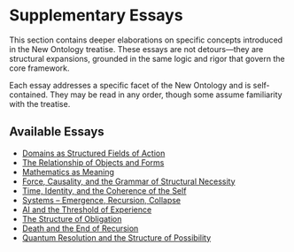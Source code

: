 # Supplementary Essays

This section contains deeper elaborations on specific concepts introduced in the New Ontology treatise. These essays are not detours—they are structural expansions, grounded in the same logic and rigor that govern the core framework.

Each essay addresses a specific facet of the New Ontology and is self-contained. They may be read in any order, though some assume familiarity with the treatise.

## Available Essays

- [Domains as Structured Fields of Action](/the-new-ontology---public-release/supplementary-essays/1-domains-as-structured-fields.html)
- [The Relationship of Objects and Forms](/the-new-ontology---public-release/supplementary-essays/2-relationship-of-objects-and-forms.html)
- [Mathematics as Meaning](/the-new-ontology---public-release/supplementary-essays/3-mathematics-as-meaning.html)
- [Force, Causality, and the Grammar of Structural Necessity](/the-new-ontology---public-release/supplementary-essays/4-force-causality-grammar.html)
- [Time, Identity, and the Coherence of the Self](/the-new-ontology---public-release/supplementary-essays/5-time-identity-coherence.html)
- [Systems – Emergence, Recursion, Collapse](/the-new-ontology---public-release/supplementary-essays/6-systems-emergence-recursion-collapse.html)
- [AI and the Threshold of Experience](essays/ai-and-the-threshold-of-experience.md)
- [The Structure of Obligation](essays/the-structure-of-obligation.md)
- [Death and the End of Recursion](essays/death-and-the-end-of-recursion.md)
- [Quantum Resolution and the Structure of Possibility](essays/quantum-resolution-and-the-structure-of-possibility.md)
